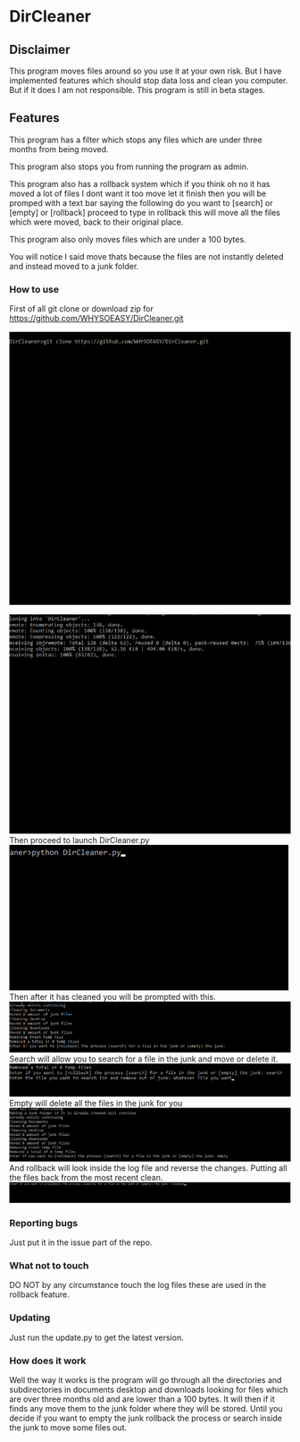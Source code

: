 # DirCleaner
## Disclaimer
This program moves files around so you use it at your own risk. But I have implemented features which should stop data loss and clean you computer. But if it does I am not responsible. This program is still in beta stages.
## Features
This program has a filter which stops any files which are under three months from being moved.


This program also stops you from running the program as admin.


This program also has a rollback system which if you think oh no it has moved a lot of files I dont want it too move let it finish then you will be promped with a text bar saying the following do you want to [search] or [empty] or [rollback] proceed to type in rollback this will move all the files which were moved, back to their original place.


This program also only moves files which are under a 100 bytes.


You will notice I said move thats because the files are not instantly deleted and instead moved to a junk folder.
### How to use
First of all git clone or download zip for <https://github.com/WHYSOEASY/DirCleaner.git>
<img src="git clone.png" alt="Git clone image">

<img src="git clone 2.png" alt="Git clone two">
Then proceed to launch DirCleaner.py
<img src="start_program.png" alt="Starting the progran">
Then after it has cleaned you will be prompted with this.
<img src="executing_program.png" alt="Executing program">
Search will allow you to search for a file in the junk and move or delete it.
<img src="search.png" alt="searching">
Empty will delete all the files in the junk for you
<img src="empty.png" alt="empty">
And rollback will look inside the log file and reverse the changes. Putting all the files back from the most recent clean.
<img src="rollback.png" alt="rollback">


### Reporting bugs
Just put it in the issue part of the repo.
### What not to touch
DO NOT by any circumstance touch the log files these are used in the rollback feature.
### Updating
Just run the update.py to get the latest version.
### How does it work
Well the way it works is the program will go through all the directories and subdirectories in documents desktop and downloads looking for files which are over three months old and are lower than a 100 bytes. It will then if it finds any move them to the junk folder where they will be stored. Until you decide if you want to empty the junk rollback the process or search inside the junk to move some files out.
